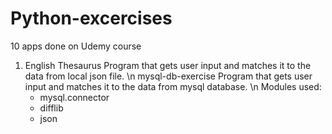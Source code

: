# Python-excercises
10 apps done on Udemy course

1. English Thesaurus
  Program that gets user input and matches it to the data from local json file.
    \n mysql-db-exercise
    Program that gets user input and matches it to the data from mysql database.
   \n Modules used:
   - mysql.connector
   - difflib
   - json
